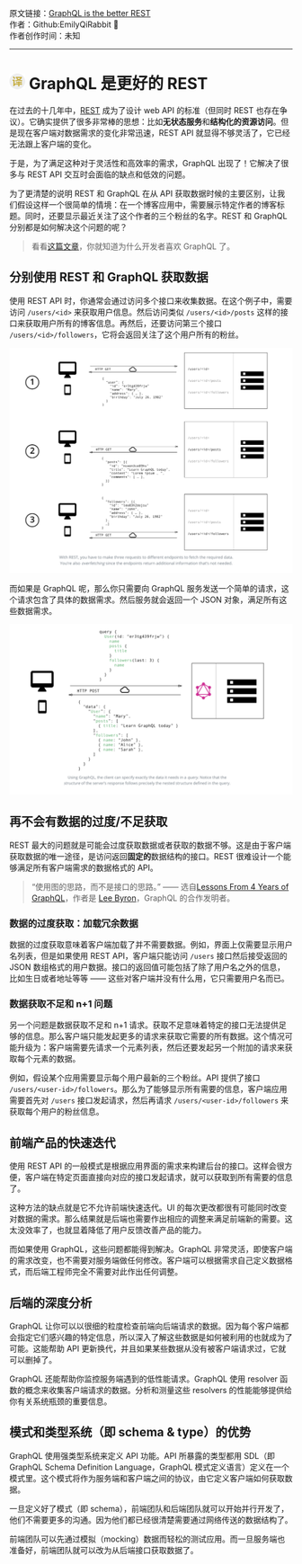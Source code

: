 原文链接：[GraphQL is the better REST](https://www.howtographql.com/basics/1-graphql-is-the-better-rest/ "GraphQL 是更好的 REST") <br/>
作者：Github:EmilyQiRabbit 🌸<br/>
作者创作时间：未知

------------------------------------------------------------------------------------------------

# <img src="https://github.com/jimwong666/FEstart/blob/master/translatedArticles/images/publicFile/icon_teranlation.png" alt="译文"> GraphQL 是更好的 REST

在过去的十几年中，[REST](https://en.wikipedia.org/wiki/Representational_state_transfer) 成为了设计 web API 的标准（但同时 REST 也存在争议）。它确实提供了很多非常棒的思想：比如**无状态服务**和**结构化的资源访问**。但是现在客户端对数据需求的变化非常迅速，REST API 就显得不够灵活了，它已经无法跟上客户端的变化。

于是，为了满足这种对于灵活性和高效率的需求，GraphQL 出现了！它解决了很多与 REST API 交互时会面临的缺点和低效的问题。

为了更清楚的说明 REST 和 GraphQL 在从 API 获取数据时候的主要区别，让我们假设这样一个很简单的情境：在一个博客应用中，需要展示特定作者的博客标题。同时，还要显示最近关注了这个作者的三个粉丝的名字。REST 和 GraphQL 分别都是如何解决这个问题的呢？

> 看看[这篇文章](https://blog.graph.cool/b60cfa683511)，你就知道为什么开发者喜欢 GraphQL 了。

## 分别使用 REST 和 GraphQL 获取数据

使用 REST API 时，你通常会通过访问多个接口来收集数据。在这个例子中，需要访问 `/users/<id>` 来获取用户信息。然后访问类似 `/users/<id>/posts` 这样的接口来获取用户所有的博客信息。再然后，还要访问第三个接口 `/users/<id>/followers`，它将会返回关注了这个用户所有的粉丝。

![rest](./image/pic_1.png)

而如果是 GraphQL 呢，那么你只需要向 GraphQL 服务发送一个简单的请求，这个请求包含了具体的数据需求。然后服务就会返回一个 JSON 对象，满足所有这些数据需求。

![graphql](./image/pic_2.png)

## 再不会有数据的过度/不足获取

REST 最大的问题就是可能会过度获取数据或者获取的数据不够。这是由于客户端获取数据的唯一途径，是访问返回**固定的**数据结构的接口。REST 很难设计一个能够满足所有客户端需求的数据格式的 API。

> “使用图的思路，而不是接口的思路。” —— 选自[Lessons From 4 Years of GraphQL](https://www.graphql.com/articles/4-years-of-graphql-lee-byron)，作者是 [Lee Byron](https://twitter.com/leeb)，GraphQL 的合作发明者。

### 数据的过度获取：加载冗余数据

数据的过度获取意味着客户端加载了并不需要数据。例如，界面上仅需要显示用户名列表，但是如果使用 REST API，客户端只能访问 `/users` 接口然后接受返回的 JSON 数组格式的用户数据。接口的返回值可能包括了除了用户名之外的信息，比如生日或者地址等等 —— 这些对客户端并没有什么用，它只需要用户名而已。

### 数据获取不足和 n+1 问题

另一个问题是数据获取不足和 n+1 请求。获取不足意味着特定的接口无法提供足够的信息。那么客户端只能发起更多的请求来获取它需要的所有数据。这个情况可能升级为：客户端需要先请求一个元素列表，然后还要发起另一个附加的请求来获取每个元素的数据。

例如，假设某个应用需要显示每个用户最新的三个粉丝。API 提供了接口 `/users/<user-id>/followers`。那么为了能够显示所有需要的信息，客户端应用需要首先对 `/users` 接口发起请求，然后再请求 `/users/<user-id>/followers` 来获取每个用户的粉丝信息。

## 前端产品的快速迭代

使用 REST API 的一般模式是根据应用界面的需求来构建后台的接口。这样会很方便，客户端在特定页面直接向对应的接口发起请求，就可以获取到所有需要的信息了。

这种方法的缺点就是它不允许前端快速迭代。UI 的每次更改都很有可能同时改变对数据的需求。那么结果就是后端也需要作出相应的调整来满足前端新的需要。这太没效率了，也就显着降低了用户反馈改善产品的能力。

而如果使用 GraphQL，这些问题都能得到解决。GraphQL 非常灵活，即使客户端的需求改变，也不需要对服务端做任何修改。客户端可以根据需求自己定义数据格式，而后端工程师完全不需要对此作出任何调整。

## 后端的深度分析

GraphQL 让你可以以很细的粒度检查前端向后端请求的数据。因为每个客户端都会指定它们感兴趣的特定信息，所以深入了解这些数据是如何被利用的也就成为了可能。这能帮助 API 更新换代，并且如果某些数据从没有被客户端请求过，它就可以删掉了。

GraphQL 还能帮助你监控服务端遇到的低性能请求。GraphQL 使用 resolver 函数的概念来收集客户端请求的数据。分析和测量这些 resolvers 的性能能够提供给你有关系统瓶颈的重要信息。

## 模式和类型系统（即 schema & type）的优势

GraphQL 使用强类型系统来定义 API 功能。API 所暴露的类型都用 SDL（即 GraphQL Schema Definition Language，GraphQL 模式定义语言）定义在一个模式里。这个模式将作为服务端和客户端之间的协议，由它定义客户端如何获取数据。

一旦定义好了模式（即 schema），前端团队和后端团队就可以开始并行开发了，他们不需要更多的沟通。因为他们都已经很清楚需要通过网络传送的数据结构了。

前端团队可以先通过模拟（mocking）数据而轻松的测试应用。而一旦服务端也准备好，前端团队就可以改为从后端接口获取数据了。